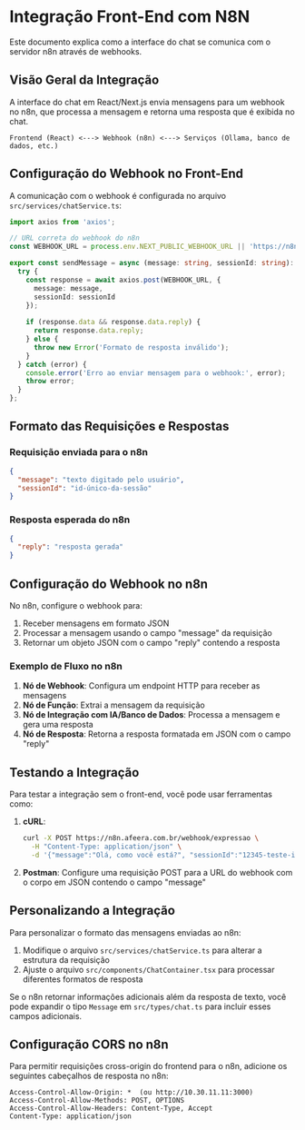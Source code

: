 # Integração Front-End com N8N

Este documento explica como a interface do chat se comunica com o servidor n8n através de webhooks.

## Visão Geral da Integração

A interface do chat em React/Next.js envia mensagens para um webhook no n8n, que processa a mensagem e retorna uma resposta que é exibida no chat.

```
Frontend (React) <---> Webhook (n8n) <---> Serviços (Ollama, banco de dados, etc.)
```

## Configuração do Webhook no Front-End

A comunicação com o webhook é configurada no arquivo `src/services/chatService.ts`:

```typescript
import axios from 'axios';

// URL correta do webhook do n8n
const WEBHOOK_URL = process.env.NEXT_PUBLIC_WEBHOOK_URL || 'https://n8n.afeera.com.br/webhook/expressao';

export const sendMessage = async (message: string, sessionId: string): Promise<string> => {
  try {
    const response = await axios.post(WEBHOOK_URL, {
      message: message,
      sessionId: sessionId
    });
    
    if (response.data && response.data.reply) {
      return response.data.reply;
    } else {
      throw new Error('Formato de resposta inválido');
    }
  } catch (error) {
    console.error('Erro ao enviar mensagem para o webhook:', error);
    throw error;
  }
};
```

## Formato das Requisições e Respostas

### Requisição enviada para o n8n

```json
{
  "message": "texto digitado pelo usuário",
  "sessionId": "id-único-da-sessão"
}
```

### Resposta esperada do n8n

```json
{
  "reply": "resposta gerada"
}
```

## Configuração do Webhook no n8n

No n8n, configure o webhook para:

1. Receber mensagens em formato JSON
2. Processar a mensagem usando o campo "message" da requisição
3. Retornar um objeto JSON com o campo "reply" contendo a resposta

### Exemplo de Fluxo no n8n

1. **Nó de Webhook**: Configura um endpoint HTTP para receber as mensagens
2. **Nó de Função**: Extrai a mensagem da requisição 
3. **Nó de Integração com IA/Banco de Dados**: Processa a mensagem e gera uma resposta
4. **Nó de Resposta**: Retorna a resposta formatada em JSON com o campo "reply"

## Testando a Integração

Para testar a integração sem o front-end, você pode usar ferramentas como:

1. **cURL**:
   ```bash
   curl -X POST https://n8n.afeera.com.br/webhook/expressao \
     -H "Content-Type: application/json" \
     -d '{"message":"Olá, como você está?", "sessionId":"12345-teste-id"}'
   ```

2. **Postman**: Configure uma requisição POST para a URL do webhook com o corpo em JSON contendo o campo "message"

## Personalizando a Integração

Para personalizar o formato das mensagens enviadas ao n8n:

1. Modifique o arquivo `src/services/chatService.ts` para alterar a estrutura da requisição
2. Ajuste o arquivo `src/components/ChatContainer.tsx` para processar diferentes formatos de resposta

Se o n8n retornar informações adicionais além da resposta de texto, você pode expandir o tipo `Message` em `src/types/chat.ts` para incluir esses campos adicionais. 

## Configuração CORS no n8n

Para permitir requisições cross-origin do frontend para o n8n, adicione os seguintes cabeçalhos de resposta no n8n:

```
Access-Control-Allow-Origin: *  (ou http://10.30.11.11:3000)
Access-Control-Allow-Methods: POST, OPTIONS
Access-Control-Allow-Headers: Content-Type, Accept
Content-Type: application/json
```

